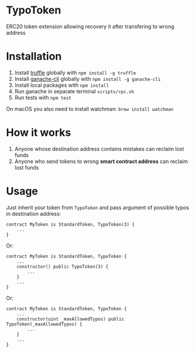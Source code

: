 # TypoToken

ERC20 token extension allowing recovery it after transfering to wrong address

# Installation

1. Install [truffle](http://truffleframework.com) globally with `npm install -g truffle`
2. Install [ganache-cli](https://github.com/trufflesuite/ganache-cli) globally with `npm install -g ganache-cli`
3. Install local packages with `npm install`
4. Run ganache in separate terminal `scripts/rpc.sh`
5. Run tests with `npm test`

On macOS you also need to install watchman: `brew install watchman`

# How it works

1. Anyone whose destination address contains mistakes can reclaim lost funds
2. Anyone who send tokens to wrong **smart contract address** can reclaim lost funds

# Usage

Just inherit your token from `TypoToken` and pass argument of possible typos in destination address:

```
contract MyToken is StandardToken, TypoToken(3) {
    ...
}
```

Or:

```
contract MyToken is StandardToken, TypoToken {
    ...
    constructor() public TypoToken(3) {
        ...
    }
    ...
}
```

Or:

```
contract MyToken is StandardToken, TypoToken {
    ...
    constructor(uint _maxAllowedTypos) public TypoToken(_maxAllowedTypos) {
        ...
    }
    ...
}
```
